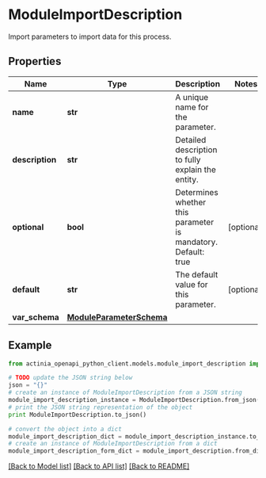 # ModuleImportDescription

Import parameters to import data for this process.

## Properties
Name | Type | Description | Notes
------------ | ------------- | ------------- | -------------
**name** | **str** | A unique name for the parameter.  | 
**description** | **str** | Detailed description to fully explain the entity. | 
**optional** | **bool** | Determines whether this parameter is mandatory.  Default: true | [optional] 
**default** | **str** | The default value for this parameter. | [optional] 
**var_schema** | [**ModuleParameterSchema**](ModuleParameterSchema.md) |  | 

## Example

```python
from actinia_openapi_python_client.models.module_import_description import ModuleImportDescription

# TODO update the JSON string below
json = "{}"
# create an instance of ModuleImportDescription from a JSON string
module_import_description_instance = ModuleImportDescription.from_json(json)
# print the JSON string representation of the object
print ModuleImportDescription.to_json()

# convert the object into a dict
module_import_description_dict = module_import_description_instance.to_dict()
# create an instance of ModuleImportDescription from a dict
module_import_description_form_dict = module_import_description.from_dict(module_import_description_dict)
```
[[Back to Model list]](../README.md#documentation-for-models) [[Back to API list]](../README.md#documentation-for-api-endpoints) [[Back to README]](../README.md)


